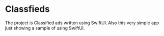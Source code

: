 # Classfieds

The project is Classified ads written using SwiftUI.
Also this very simple app just showing a sample of using SwiftUI.
